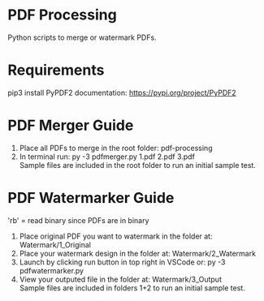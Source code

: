 # PDF Processing
Python scripts to merge or watermark PDFs.

# Requirements
pip3 install PyPDF2
documentation: https://pypi.org/project/PyPDF2

# PDF Merger Guide
1. Place all PDFs to merge in the root folder: pdf-processing<br>
2. In terminal run: py -3 pdfmerger.py 1.pdf 2.pdf 3.pdf<br>
Sample files are included in the root folder to run an initial sample test.<br>

# PDF Watermarker Guide
'rb' = read binary since PDFs are in binary<br>
1. Place original PDF you want to watermark in the folder at: Watermark/1_Original<br>
2. Place your watermark design in the folder at: Watermark/2_Watermark<br>
3. Launch by clicking run button in top right in VSCode or: py -3 pdfwatermarker.py<br>
4. View your outputed file in the folder at: Watermark/3_Output<br>
Sample files are included in folders 1+2 to run an initial sample test.<br>
